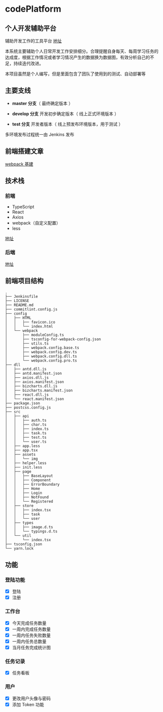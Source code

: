 # codePlatform

## 个人开发辅助平台

辅助开发工作的工具平台 [地址](https://admin.codeyhj.cn)

本系统主要辅助个人日常开发工作安排细分。合理提醒自身每天、每周学习任务的达成度，根据工作情况或者学习情况产生的数据换为数据图，有效分析自己的不足，持续迭代改进。

本项目虽然是个人编写，但是里面包含了团队了使用到的测试、自动部署等

## 主要支线

- **master 分支**（ 最终确定版本 ）

- **develop 分支** 开发初步确定版本（ 线上正式环境版本 ）

- **test 分支** 开发者版本（ 线上预发布环境版本，用于测试 ）

多环境发布过程统一由 Jenkins 发布

## 前端搭建文章

[webpack 基建](https://www.yuque.com/u120129/dyqi27/ogcnek)

## 技术栈

### 前端

- TypeScript
- React
- Axios
- webpack（自定义配置）
- less

[地址](https://github.com/CodeYHJ/codeplatform-web)

### 后端

[地址](https://github.com/CodeYHJ/codeplatform-api)

## 前端项目结构

```
.
├── Jenkinsfile
├── LICENSE
├── README.md
├── commitlint.config.js
├── config
│   ├── HTML
│   │   ├── favicon.ico
│   │   └── index.html
│   └── webpack
│       ├── moduleConfig.ts
│       ├── tsconfig-for-webpack-config.json
│       ├── utils.ts
│       ├── webpack.config.base.ts
│       ├── webpack.config.dev.ts
│       ├── webpack.config.dll.ts
│       └── webpack.config.pro.ts
├── dll
│   ├── antd.dll.js
│   ├── antd.manifest.json
│   ├── axios.dll.js
│   ├── axios.manifest.json
│   ├── bizcharts.dll.js
│   ├── bizcharts.manifest.json
│   ├── react.dll.js
│   └── react.manifest.json
├── package.json
├── postcss.config.js
├── src
│   ├── api
│   │   ├── auth.ts
│   │   ├── char.ts
│   │   ├── index.ts
│   │   ├── task.ts
│   │   ├── test.ts
│   │   └── user.ts
│   ├── app.less
│   ├── app.tsx
│   ├── assets
│   │   └── img
│   ├── helper.less
│   ├── init.less
│   ├── page
│   │   ├── BaseLayout
│   │   ├── Component
│   │   ├── ErrorBoundary
│   │   ├── Home
│   │   ├── Login
│   │   ├── NotFound
│   │   └── Registered
│   ├── store
│   │   ├── index.tsx
│   │   ├── task
│   │   └── user
│   ├── types
│   │   ├── image.d.ts
│   │   └── typings.d.ts
│   └── util
│       └── index.tsx
├── tsconfig.json
└── yarn.lock

```

## 功能

### 登陆功能

- [x] 登陆
- [x] 注册

### 工作台

- [x] 今天完成任务数量
- [x] 一周内完成任务数量
- [x] 一周内任务失败数量
- [x] 一周内任务总数量
- [x] 当月任务完成统计图

### 任务记录

- [x] 任务看板

### 用户

- [x] 更改用户头像与密码
- [x] 添加 Token 功能

